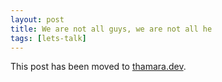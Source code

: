 ```yaml
---
layout: post
title: We are not all guys, we are not all he
tags: [lets-talk]
---
```


This post has been moved to [thamara.dev](https://thamara.dev/posts/we-are-not-all-guys-we-are-not-all-he/).